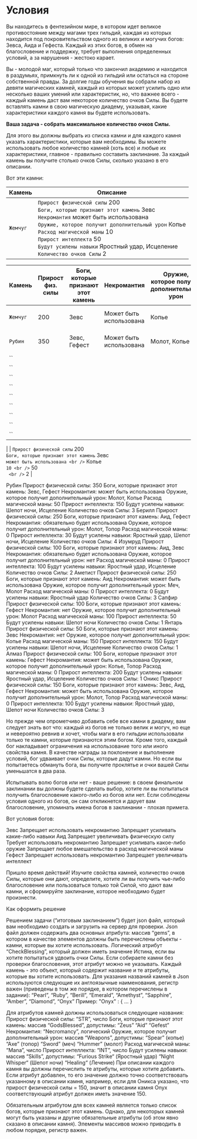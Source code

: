 # Условия

Вы находитесь в фентезийном мире, в котором идет великое противостояние между магами трех гильдий, каждая из которых находится под покровительством одного из великих и могучих богов: Зевса, Аида и Гефеста. Каждый из этих богов, в обмен на благословение и поддержку, требует выполнения определенных условий, а за нарушения - жестоко карает.

Вы - молодой маг, который только что закончил академию и находится в раздумьях, примкнуть ли к одной из гильдий или остаться на стороне собственной правды. За долгие годы обучения вы собрали набор из девяти магических камней, каждый из которых может усилить одно или несколько ваших умений или характеристик, но, что важнее всего - каждый камень даст вам некоторое количество очков Силы. Вы будете вставлять камни в свою магическую диадему, указывая, какие характеристики каждого камня вы будете использовать.

**Ваша задача - собрать максимальное количество очков Силы.**

Для этого вы должны выбрать из списка камни и для каждого камня указать характеристики, которые вам необходимы. Вы можете использовать любое количество камней (хоть все) и любые их характеристики, главное - правильно составить заклинание. За каждый камень вы получите столько очков Силы, сколько указано в его описании.

Вот эти камни:

| Камень | Описание |
| --- | --- |
| `Жемчуг` | `Прирост физической силы` 200 <br /> `Боги, которые признают этот камень` Зевс <br /> `Некромантия` может быть использована <br /> `Оружие, которое получит дополнительный урон` Копье <br /> `Расход магической маны` 10 <br /> `Прирост интеллекта` 50 <br /> `Будут усилены навыки` Яростный удар, Исцеление <br /> `Количество очков Силы` 2 |

| Камень | Прирост физ. силы | Боги, которые признают этот камень | Некромантия | Оружие, которое получит дополнительный урон | Расход магической маны | Прирост интеллекта | Будут усилены навыки | Количество очков Силы |
| --- | --- | --- |  --- |  --- |  --- |  --- |  --- |  --- | 
| `Жемчуг` | 200 | Зевс | Может быть использована | Копье | 10 | 50 | Яростный удар, Исцеление | 2 |
| `Рубин` | 350 | Зевс, Гефест | Может быть использована | Молот, Копье | 50 | 150 | Шепот ночи, Исцеление | 3 |
| `` |  |  |  |  |  |  |  |  |
| `` |  |  |  |  |  |  |  |  |
| `` |  |  |  |  |  |  |  |  |
| `` |  |  |  |  |  |  |  |  |
| `` |  |  |  |  |  |  |  |  |
| `` |  |  |  |  |  |  |  |  |
| `` |  |  |  |  |  |  |  |  |
| `` |  |  |  |  |  |  |  |  |
| `` |  |  |  |  |  |  |  |  |

|  | `Прирост физической силы` 200 <br /> `Боги, которые признают этот камень` Зевс <br /> `` может быть использована <br /> `` Копье <br /> `` 10 <br /> `` 50 <br /> ``  <br /> `` 2 |

Рубин
Прирост физической силы: 350
Боги, которые признают этот камень: Зевс, Гефест
Некромантия: может быть использована
Оружие, которое получит дополнительный урон: Молот, Копье
Расход магической маны: 50
Прирост интеллекта: 150
Будут усилены навыки: Шепот ночи, Исцеление
Количество очков Силы: 3
Берилл
Прирост физической силы: 250
Боги, которые признают этот камень: Аид, Гефест
Некромантия: обязательно будет использована
Оружие, которое получит дополнительный урон: Молот, Топор
Расход магической маны: 0
Прирост интеллекта: 30
Будут усилены навыки: Яростный удар, Шепот ночи, Исцеление
Количество очков Силы: 4
Изумруд
Прирост физической силы: 100
Боги, которые признают этот камень: Аид, Зевс
Некромантия: обязательно будет использована
Оружие, которое получит дополнительный урон: нет
Расход магической маны: 0
Прирост интеллекта: 100
Будут усилены навыки: Яростный удар, Исцеление
Количество очков Силы: 2
Аметист
Прирост физической силы: 250
Боги, которые признают этот камень: Аид
Некромантия: может быть использована
Оружие, которое получит дополнительный урон: Меч, Молот
Расход магической маны: 0
Прирост интеллекта: 0
Будут усилены навыки: Яростный удар
Количество очков Силы: 3
Сапфир
Прирост физической силы: 100
Боги, которые признают этот камень: Гефест
Некромантия: нет
Оружие, которое получит дополнительный урон: Молот
Расход магической маны: 100
Прирост интеллекта: 50
Будут усилены навыки: Шепот ночи
Количество очков Силы: 1
Янтарь
Прирост физической силы: 50
Боги, которые признают этот камень: Зевс
Некромантия: нет
Оружие, которое получит дополнительный урон: Копье
Расход магической маны: 150
Прирост интеллекта: 150
Будут усилены навыки: Шепот ночи, Исцеление
Количество очков Силы: 1
Алмаз
Прирост физической силы: 100
Боги, которые признают этот камень: Гефест
Некромантия: может быть использована
Оружие, которое получит дополнительный урон: Копье, Топор
Расход магической маны: 0
Прирост интеллекта: 200
Будут усилены навыки: Яростный удар, Исцеление
Количество очков Силы: 1
Оникс
Прирост физической силы: 150
Боги, которые признают этот камень: Зевс, Аид, Гефест
Некромантия: может быть использована
Оружие, которое получит дополнительный урон: Молот, Топор
Расход магической маны: 0
Прирост интеллекта: 100
Будут усилены навыки: Яростный удар, Шепот ночи
Количество очков Силы: 3

Но прежде чем опрометчиво добавить себе все камни в диадему, вам следует знать вот что: каждый из богов не только велик и могуч, но еще и невероятно ревнив и хочет, чтобы маги в его гильдии использовали только те камни, которые признаются этим богом. Кроме того, каждый бог накладывает ограничения на использование того или иного свойства камня. В качестве награды за поклонение и выполнение условий, бог удваивает очки Силы, которые дадут камни. Но если вы попытаетесь обмануть бога, вы получите проклятье и очки вашей Силы уменьшатся в два раза.

Испытывать волю богов или нет - ваше решение: в своем финальном заклинании вы должны будете сделать выбор, хотите ли вы попытаться получить благословение какого-либо из богов или нет. Если соблюдены условия одного из богов, он сам откликнется и дарует вам благословение, упоминать имена богов в заклинании - плохая примета.

Вот условия богов:

Зевс
Запрещает использовать некромантию
Запрещает усиливать какие-либо навыки
Аид
Запрещает увеличивать физическую силу
Требует использовать некромантию
Запрещает усиливать какое-либо оружие
Запрещает любое вмешательство в расход магической маны
Гефест
Запрещает использовать некромантию
Запрещает увеличивать интеллект

Пришло время действий! Изучите свойства камней, количество очков Силы, которые они дают, определите, хотите ли вы получить чье-либо благословение или пользоваться только той Силой, что дают вам камни, и сформируйте заклинание, которое необходимо будет произнести.

Как оформить решение

Решением задачи (“итоговым заклинанием”) будет json файл, который вам необходимо создать и загрузить на сервер для проверки. Json файл должен содержать два основных атрибута:
массив “gems”, в котором в качестве элементов должны быть перечислены объекты - камни, которые вы хотите использовать.
Логический атрибут “CheckBlessing”, который должен иметь значение Истина, если вы хотите попытаться удвоить очки Силы. Если собираете камни без проверки благословения, этот атрибут можно не указывать.
Каждый камень - это объект, который содержит название и те атрибуты, которые вы хотите использовать. Для указания названий камней в Json используются следующие их англоязычные наименования, регистр важен (приведены в том же порядке, в котором перечислены в задании):
“Pearl”, “Ruby”, “Berill”, “Emerald”, “Amethyst”, “Sapphire”, “Amber”, “Diamond”, “Onyx” 
Пример:
"Onyx" : {
...
}

Для атрибутов камней должны использоваться следующие названия:
Прирост физической силы: “STR”, число
Боги, которые признают этот камень: массив “GodsBlessed”, допустимы:
“Zeus”
“Aid”
“Gefest”
Некромантия: “Necromancy”, логический
Оружие, которое получит дополнительный урон: массив “Weapons”, допустимы:
“Spear” (копье)
“Axe” (топор)
“Sword” (меч)
“Hummer” (молот)
Расход магической маны: “Mana”, число
Прирост интеллекта: “INT”, число
Будут усилены навыки: массив “Skills”, допустимы:
“Furious Strike“ (Яростный удар)
“Night Whisper“ (Шепот ночи)
“Healing“ (Лечение)
При описании каждого камня вы должны перечислить те атрибуты, которые хотите добавить. Если атрибут добавлен, то его значение должно точно соответствовать указанному в описании камня, например, если для Оникса указано, что прирост физической силы = 150, значит в описании камня Onyx соответствующий атрибут должен иметь значение 150.

Обязательным атрибутом для всех камней является только список богов, которые признают этот камень. Однако, для некоторых камней могут быть указаны и другие обязательные атрибуты (об этом явно сказано в описании камня). Элементы массивов можно приводить в любом порядке, регистр важен.
